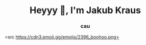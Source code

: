 <h1 align="center">Heyyy 👋, I'm Jakub Kraus</h1>
<h3 align="center">cau</h3>

<src https://cdn3.emoji.gg/emojis/2396_boohoo.png>
</src>

